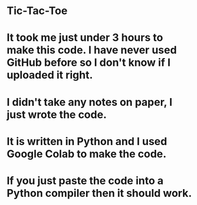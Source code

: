 # Tic-Tac-Toe
# It took me just under 3 hours to make this code. I have never used GitHub before so I don't know if I uploaded it right.
# I didn't take any notes on paper, I just wrote the code.
# It is written in Python and I used Google Colab to make the code.
# If you just paste the code into a Python compiler then it should work.
